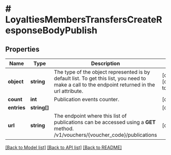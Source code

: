 # # LoyaltiesMembersTransfersCreateResponseBodyPublish

## Properties

Name | Type | Description | Notes
------------ | ------------- | ------------- | -------------
**object** | **string** | The type of the object represented is by default list. To get this list, you need to make a call to the endpoint returned in the url attribute. | [optional] [default to 'list']
**count** | **int** | Publication events counter. | [optional]
**entries** | **string[]** |  | [optional]
**url** | **string** | The endpoint where this list of publications can be accessed using a **GET** method. /v1/vouchers/{voucher_code}/publications | [optional]

[[Back to Model list]](../../README.md#models) [[Back to API list]](../../README.md#endpoints) [[Back to README]](../../README.md)
